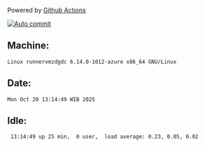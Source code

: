 Powered by [Github Actions](https://github.com/features/actions)

[![Auto commit](https://github.com/hiage/workstation/workflows/Auto%20commit/badge.svg)](https://github.com/hiage/workstation/actions?query=workflow%3A%22Auto+commit%22)

## Machine:
```
Linux runnervmzdgdc 6.14.0-1012-azure x86_64 GNU/Linux
```
## Date:
```
Mon Oct 20 13:14:49 WIB 2025
```
## Idle:
```
 13:14:49 up 25 min,  0 user,  load average: 0.23, 0.05, 0.02
```
